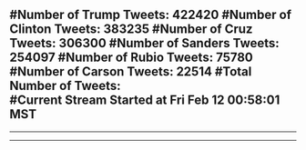 #Number of Trump Tweets: 422420
#Number of Clinton Tweets: 383235
#Number of Cruz Tweets: 306300
#Number of Sanders Tweets: 254097
#Number of Rubio Tweets: 75780
#Number of Carson Tweets: 22514
#Total Number of Tweets:  
#Current Stream Started at Fri Feb 12 00:58:01 MST
---
---
---
